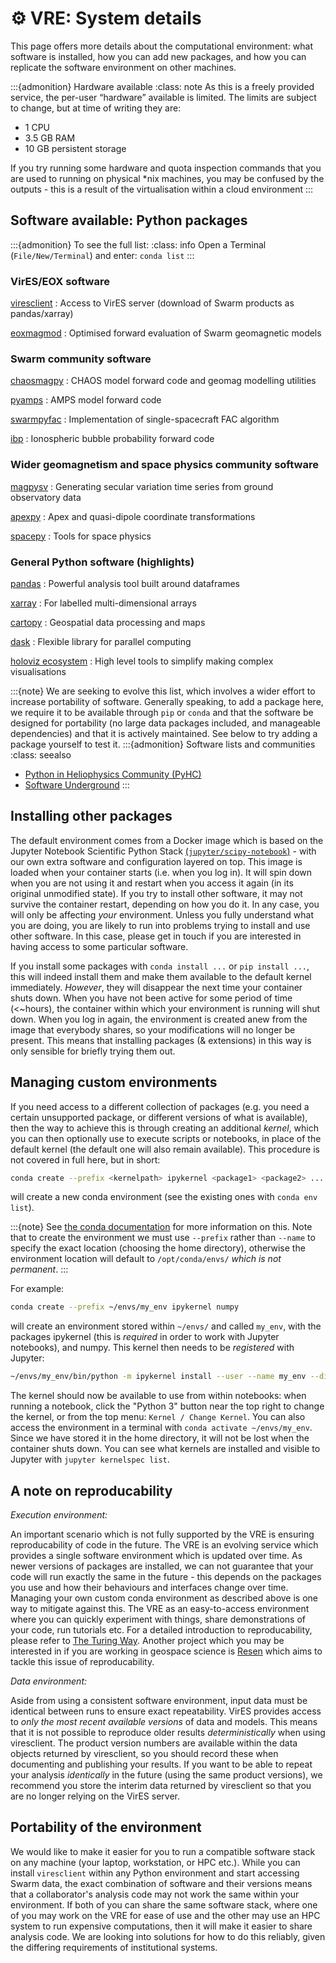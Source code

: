 # ⚙️ VRE: System details

This page offers more details about the computational environment: what software is installed, how you can add new packages, and how you can replicate the software environment on other machines.

:::{admonition} Hardware available
:class: note
As this  is a freely provided service, the per-user “hardware” available is limited. The limits are subject to change, but at time of writing they are:
- 1 CPU
- 3.5 GB RAM
- 10 GB persistent storage

If you try running some hardware and quota inspection commands that you are used to running on physical \*nix machines, you may be confused by the outputs - this is a result of the virtualisation within a cloud environment
:::

## Software available: Python packages

:::{admonition} To see the full list:
:class: info
Open a Terminal (`File/New/Terminal`) and enter: `conda list`
:::

### VirES/EOX software

[viresclient](https://github.com/ESA-VirES/VirES-Python-Client/)
: Access to VirES server (download of Swarm products as pandas/xarray)

[eoxmagmod](https://github.com/ESA-VirES/MagneticModel/)
: Optimised forward evaluation of Swarm geomagnetic models

### Swarm community software

[chaosmagpy](https://github.com/ancklo/ChaosMagPy)
: CHAOS model forward code and geomag modelling utilities

[pyamps](https://github.com/klaundal/pyAMPS)
: AMPS model forward code

[swarmpyfac](https://github.com/Swarm-DISC/SwarmPyFAC)
: Implementation of single-spacecraft FAC algorithm

[ibp](https://gitext.gfz-potsdam.de/rother/ibp-model)
: Ionospheric bubble probability forward code

### Wider geomagnetism and space physics community software

[magpysv](https://github.com/gracecox/MagPySV)
: Generating secular variation time series from ground observatory data

[apexpy](https://github.com/aburrell/apexpy)
: Apex and quasi-dipole coordinate transformations

[spacepy](https://github.com/spacepy/spacepy)
: Tools for space physics

### General Python software (highlights)

[pandas](https://pandas.pydata.org)
: Powerful analysis tool built around dataframes

[xarray](https://xarray.pydata.org)
: For labelled multi-dimensional arrays

[cartopy](https://scitools.org.uk/cartopy)
: Geospatial data processing and maps

[dask](https://docs.dask.org)
: Flexible library for parallel computing

[holoviz ecosystem](https://holoviz.org)
: High level tools to simplify making complex visualisations

:::{note}
We are seeking to evolve this list, which involves a wider effort to increase portability of software. Generally speaking, to add a package here, we require it to be available through `pip` or `conda` and that the software be designed for portability (no large data packages included, and manageable dependencies) and that it is actively maintained. See below to try adding a package yourself to test it.
:::{admonition} Software lists and communities
:class: seealso
- [Python in Heliophysics Community (PyHC)](https://heliopython.org/projects/)
- [Software Underground](https://softwareunderground.org/stack)
:::

## Installing other packages

The default environment comes from a Docker image which is based on the Jupyter Notebook Scientific Python Stack [(`jupyter/scipy-notebook`)](https://jupyter-docker-stacks.readthedocs.io/en/latest/using/selecting.html#jupyter-scipy-notebook) - with our own extra software and configuration layered on top. This image is loaded when your container starts (i.e. when you log in). It will spin down when you are not using it and restart when you access it again (in its original unmodified state). If you try to install other software, it may not survive the container restart, depending on how you do it. In any case, you will only be affecting *your* environment. Unless you fully understand what you are doing, you are likely to run into problems trying to install and use other software. In this case, please get in touch if you are interested in having access to some particular software.

If you install some packages with `conda install ...` or `pip install ...`, this will indeed install them and make them available to the default kernel immediately. *However*, they will disappear the next time your container shuts down. When you have not been active for some period of time (<~hours), the container within which your environment is running will shut down. When you log in again, the environment is created anew from the image that everybody shares, so your modifications will no longer be present. This means that installing packages (& extensions) in this way is only sensible for briefly trying them out.

## Managing custom environments

If you need access to a different collection of packages (e.g. you need a certain unsupported package, or different versions of what is available), then the way to achieve this is through creating an additional *kernel*, which you can then optionally use to execute scripts or notebooks, in place of the default kernel (the default one will also remain available). This procedure is not covered in full here, but in short:  
```bash
conda create --prefix <kernelpath> ipykernel <package1> <package2> ...
```  
will create a new conda environment (see the existing ones with `conda env list`).

:::{note}
See [the conda documentation](https://docs.conda.io/projects/conda/en/latest/user-guide/tasks/manage-environments.html#specifying-location) for more information on this. Note that to create the environment we must use ``--prefix`` rather than ``--name`` to specify the exact location (choosing the home directory), otherwise the environment location will default to ``/opt/conda/envs/`` *which is not permanent*.
:::

For example:  
```bash
conda create --prefix ~/envs/my_env ipykernel numpy
```  
will create an environment stored within `~/envs/` and called `my_env`, with the packages ipykernel (this is *required* in order to work with Jupyter notebooks), and numpy. This kernel then needs to be *registered* with Jupyter:  
```bash
~/envs/my_env/bin/python -m ipykernel install --user --name my_env --display-name "my_env"
```  
The kernel should now be available to use from within notebooks: when running a notebook, click the "Python 3" button near the top right to change the kernel, or from the top menu: `Kernel / Change Kernel`. You can also access the environment in a terminal with `conda activate ~/envs/my_env`. Since we have stored it in the home directory, it will not be lost when the container shuts down. You can see what kernels are installed and visible to Jupyter with `jupyter kernelspec list`.

## A note on reproducability

*Execution environment:*

An important scenario which is not fully supported by the VRE is ensuring reproducability of code in the future. The VRE is an evolving service which provides a single software environment which is updated over time. As newer versions of packages are installed, we can not guarantee that your code will run exactly the same in the future - this depends on the packages you use and how their behaviours and interfaces change over time. Managing your own custom conda environment as described above is one way to mitigate against this. The VRE as an easy-to-access environment where you can quickly experiment with things, share demonstrations of your code, run tutorials etc. For a detailed introduction to reproducability, please refer to [The Turing Way](https://the-turing-way.netlify.app). Another project which you may be interested in if you are working in geospace science is [Resen](https://ingeo.datatransport.org/home/resen) which aims to tackle this issue of reproducability.

*Data environment:*

Aside from using a consistent software environment, input data must be identical between runs to ensure exact repeatability. VirES provides access to *only the most recent available versions* of data and models. This means that it is not possible to reproduce older results *deterministically* when using viresclient. The product version numbers are available within the data objects returned by viresclient, so you should record these when documenting and publishing your results. If you want to be able to repeat your analysis *identically* in the future (using the same product versions), we recommend you store the interim data returned by viresclient so that you are no longer relying on the VirES server.

## Portability of the environment

We would like to make it easier for you to run a compatible software stack on any machine (your laptop, workstation, or HPC etc.). While you can install `viresclient` within any Python environment and start accessing Swarm data, the exact combination of software and their versions means that a collaborator's analysis code may not work the same within your environment. If both of you can share the same software stack, where one of you may work on the VRE for ease of use and the other may use an HPC system to run expensive computations, then it will make it easier to share analysis code. We are looking into solutions for how to do this reliably, given the differing requirements of institutional systems.